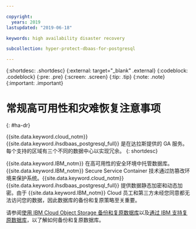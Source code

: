```yaml
---

copyright:
  years: 2019
lastupdated: "2019-06-18"

keywords: high availability disaster recovery

subcollection: hyper-protect-dbaas-for-postgresql

---
```


{:shortdesc: .shortdesc}
{:external: target="_blank" .external}
{:codeblock: .codeblock}
{:pre: .pre}
{:screen: .screen}
{:tip: .tip}
{:note: .note}
{:important: .important}

# 常规高可用性和灾难恢复注意事项
{: #ha-dr}

{{site.data.keyword.cloud_notm}} {{site.data.keyword.ihsdbaas_postgresql_full}} 是在达拉斯提供的 GA 服务。每个支持的区域有三个不同的数据中心以实现冗余。
{: shortdesc}

{{site.data.keyword.IBM_notm}} 在高可用性的安全环境中托管数据库。{{site.data.keyword.IBM_notm}} Secure Service Container 技术通过防篡改环境来保护系统。{{site.data.keyword.cloud_notm}} {{site.data.keyword.ihsdbaas_postgresql_full}} 提供数据静态加密和动态加密。由于 {{site.data.keyword.IBM_notm}} Cloud 员工和第三方未经您同意都无法访问您的数据，因此数据库的备份和复原策略至关重要。

请参阅[使用 IBM Cloud Object Storage 备份和复原数据库](/docs/services/hyper-protect-dbaas-for-postgresql?topic=hyper-protect-dbaas-for-postgresql-backup_postgresql_databases)以及[通过 IBM 支持复原数据库](/docs/services/hyper-protect-dbaas-for-postgresql?topic=hyper-protect-dbaas-for-postgresql-restore_postgresql_databases)，以了解如何备份和复原数据库。
